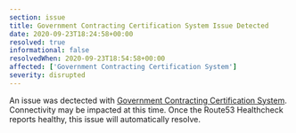 ```yaml
---
section: issue
title: Government Contracting Certification System Issue Detected
date: 2020-09-23T18:24:58+00:00
resolved: true
informational: false
resolvedWhen: 2020-09-23T18:54:58+00:00
affected: ['Government Contracting Certification System']
severity: disrupted
---
```

An issue was dectected with [Government Contracting Certification System](https://certify.sba.gov).  Connectivity may be impacted at this time.  Once the Route53 Healthcheck reports healthy, this issue will automatically resolve.
